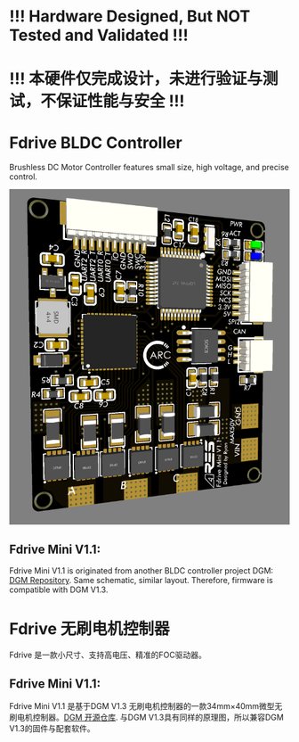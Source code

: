 # !!! Hardware Designed, But NOT Tested and Validated !!!
# !!! 本硬件仅完成设计，未进行验证与测试，不保证性能与安全 !!!

# Fdrive BLDC Controller
Brushless DC Motor Controller features small size, high voltage, and precise control.

![avatar](Fdrive_Mini_V1.1_Preview.png)

## Fdrive Mini V1.1:

 Fdrive Mini V1.1 is originated from another BLDC controller project DGM: [DGM Repository](https://github.com/codenocold/dgm). Same schematic, similar layout. Therefore, firmware is compatible with DGM V1.3.

# Fdrive 无刷电机控制器
Fdrive 是一款小尺寸、支持高电压、精准的FOC驱动器。

## Fdrive Mini V1.1:

 Fdrive Mini V1.1 是基于DGM V1.3 无刷电机控制器的一款34mm×40mm微型无刷电机控制器。[DGM 开源仓库](https://github.com/codenocold/dgm). 与DGM V1.3具有同样的原理图，所以兼容DGM V1.3的固件与配套软件。
